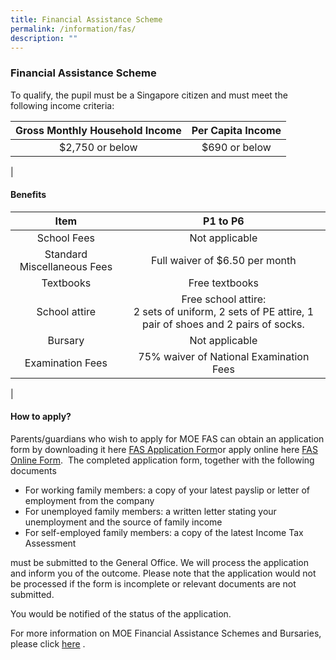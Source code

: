 ```yaml
---
title: Financial Assistance Scheme
permalink: /information/fas/
description: ""
---
```

### **Financial Assistance Scheme**

To qualify, the pupil must be a Singapore citizen and must meet the following income criteria:

| Gross Monthly Household Income | Per Capita Income |
|:---:|:---:|
| $2,750 or below | $690 or below |
|

#### **Benefits**

| Item | P1 to P6 |
|:---:|:---:|
| School Fees | Not applicable |
| Standard Miscellaneous Fees | Full waiver of $6.50 per month |
| Textbooks | Free textbooks |
| School attire | Free school attire:<br>2 sets of uniform, 2 sets of PE attire, 1 pair of shoes and 2 pairs of socks. |
| Bursary | Not applicable |
| Examination Fees | 75% waiver of National Examination Fees |
|

#### **How to apply?**

Parents/guardians who wish to apply for MOE FAS can obtain an application form by downloading it here [FAS Application Form](/files/MOE-FAS-application-form.pdf)or apply online here [FAS Online Form](https://form.gov.sg/616946cd2aeb810012ca6d06).  The completed application form, together with the following documents

*   For working family members: a copy of your latest payslip or letter of employment from the company
*   For unemployed family members: a written letter stating your unemployment and the source of family income
*   For self-employed family members: a copy of the latest Income Tax Assessment

must be submitted to the General Office. We will process the application and inform you of the outcome. Please note that the application would not be processed if the form is incomplete or relevant documents are not submitted.

You would be notified of the status of the application.

For more information on MOE Financial Assistance Schemes and Bursaries, please click [here](http://www.moe.gov.sg/initiatives/financial-assistance/) .
